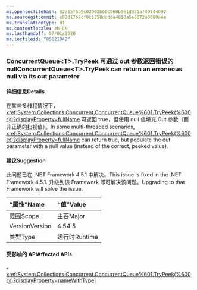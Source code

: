 ```yaml
---
ms.openlocfilehash: 02a15f6b9c02002b60c568b9e1d871af49744092
ms.sourcegitcommit: e02d17b2cf9c1258dadda4810a5e6072a0089aee
ms.translationtype: HT
ms.contentlocale: zh-CN
ms.lasthandoff: 07/01/2020
ms.locfileid: "85621942"
---
```

### <a name="concurrentqueuelttgttrypeek-can-return-an-erroneous-null-via-its-out-parameter"></a><span data-ttu-id="25cf8-101">ConcurrentQueue&lt;T&gt;.TryPeek 可通过 out 参数返回错误的 null</span><span class="sxs-lookup"><span data-stu-id="25cf8-101">ConcurrentQueue&lt;T&gt;.TryPeek can return an erroneous null via its out parameter</span></span>

#### <a name="details"></a><span data-ttu-id="25cf8-102">详细信息</span><span class="sxs-lookup"><span data-stu-id="25cf8-102">Details</span></span>

<span data-ttu-id="25cf8-103">在某些多线程情况下，<xref:System.Collections.Concurrent.ConcurrentQueue%601.TryPeek(%600@)?displayProperty=fullName> 可返回 true，但使用 null 值填充 Out 参数（而非正确的扫视值）。</span><span class="sxs-lookup"><span data-stu-id="25cf8-103">In some multi-threaded scenarios, <xref:System.Collections.Concurrent.ConcurrentQueue%601.TryPeek(%600@)?displayProperty=fullName> can return true, but populate the out parameter with a null value (instead of the correct, peeked value).</span></span>

#### <a name="suggestion"></a><span data-ttu-id="25cf8-104">建议</span><span class="sxs-lookup"><span data-stu-id="25cf8-104">Suggestion</span></span>

<span data-ttu-id="25cf8-105">此问题已在 .NET Framework 4.5.1 中解决。</span><span class="sxs-lookup"><span data-stu-id="25cf8-105">This issue is fixed in the .NET Framework 4.5.1.</span></span> <span data-ttu-id="25cf8-106">升级到该 Framework 即可解决该问题。</span><span class="sxs-lookup"><span data-stu-id="25cf8-106">Upgrading to that Framework will solve the issue.</span></span>

| <span data-ttu-id="25cf8-107">“属性”</span><span class="sxs-lookup"><span data-stu-id="25cf8-107">Name</span></span>    | <span data-ttu-id="25cf8-108">“值”</span><span class="sxs-lookup"><span data-stu-id="25cf8-108">Value</span></span>       |
|:--------|:------------|
| <span data-ttu-id="25cf8-109">范围</span><span class="sxs-lookup"><span data-stu-id="25cf8-109">Scope</span></span>   |<span data-ttu-id="25cf8-110">主要</span><span class="sxs-lookup"><span data-stu-id="25cf8-110">Major</span></span>|
|<span data-ttu-id="25cf8-111">Version</span><span class="sxs-lookup"><span data-stu-id="25cf8-111">Version</span></span>|<span data-ttu-id="25cf8-112">4.5</span><span class="sxs-lookup"><span data-stu-id="25cf8-112">4.5</span></span>|
|<span data-ttu-id="25cf8-113">类型</span><span class="sxs-lookup"><span data-stu-id="25cf8-113">Type</span></span>|<span data-ttu-id="25cf8-114">运行时</span><span class="sxs-lookup"><span data-stu-id="25cf8-114">Runtime</span></span>

#### <a name="affected-apis"></a><span data-ttu-id="25cf8-115">受影响的 API</span><span class="sxs-lookup"><span data-stu-id="25cf8-115">Affected APIs</span></span>

-<xref:System.Collections.Concurrent.ConcurrentQueue%601.TryPeek(%600@)?displayProperty=nameWithType></li></ul>|
